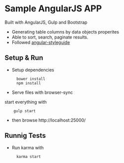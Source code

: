 
# Sample AngularJS APP

Built with AngularJS, Gulp and Bootstrap

 * Generating table columns by data objects properites
 * Able to sort, search, paginate results.
 * Followed [angular-styleguide](https://github.com/johnpapa/angular-styleguide/blob/master/a1/README.md)

## Setup & Run 
* Setup dependencies
		
        bower install
        npm install
		
* Serve files with browser-sync 

start everything with

        gulp start
	

* then browse http://localhost:25000/


## Runnig Tests 

* Run karma with
	
    	karma start
